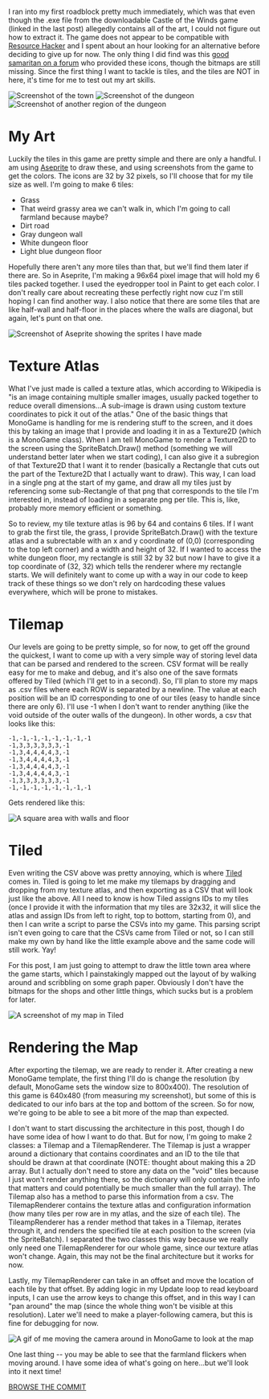 I ran into my first roadblock pretty much immediately, which was that even though the .exe file from the downloadable Castle of the Winds game (linked in the last post) allegedly contains all of the art, I could not figure out how to extract it. The game does not appear to be compatible with [Resource Hacker](https://www.angusj.com/resourcehacker/) and I spent about an hour looking for an alternative before deciding to give up for now. The only thing I did find was this [good samaritan on a forum](https://www.tapatalk.com/groups/cotwfr/where-can-i-get-all-the-cotw-sprites-t92.html) who provided these icons, though the bitmaps are still missing. Since the first thing I want to tackle is tiles, and the tiles are NOT in here, it's time for me to test out my art skills.

![Screenshot of the town](cotw-devlog/cotw/town.PNG)
![Screenshot of the dungeon](https://github.com/toricook/cotw-devlog/blob/main/cotw/dungeon.PNG)
![Screenshot of another region of the dungeon](https://github.com/toricook/cotw-devlog/blob/main/cotw/mine1.PNG)


# My Art
Luckily the tiles in this game are pretty simple and there are only a handful. I am using [Aseprite](https://www.aseprite.org/) to draw these, and using screenshots from the game to get the colors. The icons are 32 by 32 pixels, so I'll choose that for my tile size as well. I'm going to make 6 tiles:

* Grass
* That weird grassy area we can't walk in, which I'm going to call farmland because maybe?
* Dirt road
* Gray dungeon wall
* White dungeon floor
* Light blue dungeon floor

Hopefully there aren't any more tiles than that, but we'll find them later if there are. So in Aseprite, I'm making a 96x64 pixel image that will hold my 6 tiles packed together. I used the eyedropper tool in Paint to get each color. I don't really care about recreating these perfectly right now cuz I'm still hoping I can find another way. I also notice that there are some tiles that are like half-wall and half-floor in the places where the walls are diagonal, but again, let's punt on that one.

![Screenshot of Aseprite showing the sprites I have made](https://github.com/toricook/cotw-devlog/blob/main/cotw/aseprite.PNG)

# Texture Atlas
What I've just made is called a texture atlas, which according to Wikipedia is "is an image containing multiple smaller images, usually packed together to reduce overall dimensions...A sub-image is drawn using custom texture coordinates to pick it out of the atlas." One of the basic things that MonoGame is handling for me is rendering stuff to the screen, and it does this by taking an image that I provide and loading it in as a Texture2D (which is a MonoGame class). When I am tell MonoGame to render a Texture2D to the screen using the SpriteBatch.Draw() method (something we will understand better later when we start coding), I can also give it a subregion of that Texture2D that I want it to render (basically a Rectangle that cuts out the part of the Texture2D that I actually want to draw). This way, I can load in a single png at the start of my game, and draw all my tiles just by referencing some sub-Rectangle of that png that corresponds to the tile I'm interested in, instead of loading in a separate png per tile. This is, like, probably more memory efficient or something.

So to review, my tile texture atlas is 96 by 64 and contains 6 tiles. If I want to grab the first tile, the grass, I provide SpriteBatch.Draw() with the texture atlas and a subrectable with an x and y coordinate of (0,0) (corresponding to the top left corner) and a width and height of 32. If I wanted to access the white dungeon floor, my rectangle is still 32 by 32 but now I have to give it a top coordinate of (32, 32) which tells the renderer where my rectangle starts. We will definitely want to come up with a way in our code to keep track of these things so we don't rely on hardcoding these values everywhere, which will be prone to mistakes.

# Tilemap
Our levels are going to be pretty simple, so for now, to get off the ground the quickest, I want to come up with a very simple way of storing level data that can be parsed and rendered to the screen. CSV format will be really easy for me to make and debug, and it's also one of the save formats offered by Tiled (which I'll get to in a second). So, I'll plan to store my maps as .csv files where each ROW is separated by a newline. The value at each position will be an ID corresponding to one of our tiles (easy to handle since there are only 6). I'll use -1 when I don't want to render anything (like the void outside of the outer walls of the dungeon). In other words, a csv that looks like this: 
```
-1,-1,-1,-1,-1,-1,-1,-1
-1,3,3,3,3,3,3,-1
-1,3,4,4,4,4,3,-1
-1,3,4,4,4,4,3,-1
-1,3,4,4,4,4,3,-1
-1,3,4,4,4,4,3,-1
-1,3,3,3,3,3,3,-1
-1,-1,-1,-1,-1,-1,-1,-1
```

Gets rendered like this:

![A square area with walls and floor](https://github.com/toricook/cotw-devlog/blob/main/cotw/map-test.PNG)

# Tiled
Even writing the CSV above was pretty annoying, which is where [Tiled](https://www.mapeditor.org/) comes in. Tiled is going to let me make my tilemaps by dragging and dropping from my texture atlas, and then exporting as a CSV that will look just like the above. All I need to know is how Tiled assigns IDs to my tiles (once I provide it with the information that my tiles are 32x32, it will slice the atlas and assign IDs from left to right, top to bottom, starting from 0), and then I can write a script to parse the CSVs into my game. This parsing script isn't even going to care that the CSVs came from Tiled or not, so I can still make my own by hand like the little example above and the same code will still work. Yay!

For this post, I am just going to attempt to draw the little town area where the game starts, which I painstakingly mapped out the layout of by walking around and scribbling on some graph paper. Obviously I don't have the bitmaps for the shops and other little things, which sucks but is a problem for later.

![A screenshot of my map in Tiled](https://github.com/toricook/cotw-devlog/blob/main/cotw/tiled.PNG)

# Rendering the Map
After exporting the tilemap, we are ready to render it. After creating a new MonoGame template, the first thing I'll do is change the resolution (by default, MonoGame sets the window size to 800x400). The resolution of this game is 640x480 (from measuring my screenshot), but some of this is dedicated to our info bars at the top and bottom of the screen. So for now, we're going to be able to see a bit more of the map than expected.

I don't want to start discussing the architecture in this post, though I do have some idea of how I want to do that. But for now, I'm going to make 2 classes: a Tilemap and a TilemapRenderer. The Tilemap is just a wrapper around a dictionary that contains coordinates and an ID to the tile that should be drawn at that coordinate (NOTE: thought about making this a 2D array. But I actually don't need to store any data on the "void" tiles because I just won't render anything there, so the dictionary will only contain the info that matters and could potentially be much smaller than the full array). The Tilemap also has a method to parse this information from a csv. The TilemapRenderer contains the texture atlas and configuration information (how many tiles per row are in my atlas, and the size of each tile). The TileampRenderer has a render method that takes in a Tilemap, iterates through it, and renders the specified tile at each position to the screen (via the SpriteBatch). I separated the two classes this way because we really only need one TilemapRenderer for our whole game, since our texture atlas won't change. Again, this may not be the final architecture but it works for now.

Lastly, my TilemapRenderer can take in an offset and move the location of each tile by that offset. By adding logic in my Update loop to read keyboard inputs, I can use the arrow keys to change this offset, and in this way I can "pan around" the map (since the whole thing won't be visible at this resolution). Later we'll need to make a player-following camera, but this is fine for debugging for now.

![A gif of me moving the camera around in MonoGame to look at the map](https://github.com/toricook/cotw-devlog/blob/main/cotw/map.gif)

One last thing -- you may be able to see that the farmland flickers when moving around. I have some idea of what's going on here...but we'll look into it next time!

[BROWSE THE COMMIT](https://github.com/toricook/CastleOfTheWinds/commit/91ba03f088f4b8a5c90160a286aa60532f77296f)

